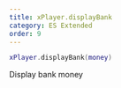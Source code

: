 ```yaml
---
title: xPlayer.displayBank
category: ES Extended
order: 9
---
```


```lua
xPlayer.displayBank(money)
```

Display bank money
